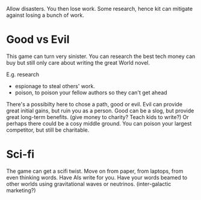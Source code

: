 Allow disasters. You then lose work.
Some research, hence kit can mitigate against losing a bunch of work.

# Good vs Evil

This game can turn very sinister.
You can research the best tech money can buy but still only care about writing the great World novel.

E.g. research

- espionage to steal others' work.
- poison, to poison your fellow authors so they can't get ahead

There's a possibilty here to chose a path, good or evil.
Evil can provide great initial gains, but ruin you as a person.
Good can be a slog, but provide great long-term benefits. (give money to charity? Teach kids to write?)
Or perhaps there could be a cosy middle ground. You can poison your largest competitor, but still be charitable.

# Sci-fi

The game can get a scifi twist.
Move on from paper, from laptops, from even thinking words.
Have AIs write for you.
Have your words beamed to other worlds using gravitational waves or neutrinos.  (inter-galactic marketing?)